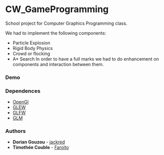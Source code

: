 # CW_GameProgramming

School project for Computer Graphics Programming class.

We had to implement the following components:
- Particle Explosion
- Rigid Body Physics
- Crowd or flocking 
- A* Search
In order to have a full marks we had to do enhancement on components and interaction between them.

### Demo

[](amazing.gif)

### Dependences 

- [OpenGl](https://www.opengl.org/)
- [GLEW](http://glew.sourceforge.net/)
- [GLFW](https://www.glfw.org/)
- [GLM](https://glm.g-truc.net/0.9.9/index.html)

### Authors

* **Dorian Gouzou** - [jackred](https://github.com/jackred)
* **Timothée Couble** - [Faroito](https://github.com/Faroito)